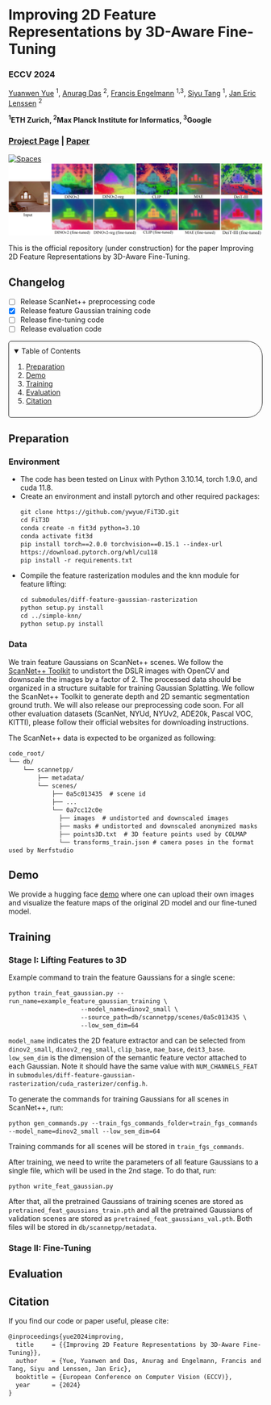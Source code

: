 # Improving 2D Feature Representations by 3D-Aware Fine-Tuning
### ECCV 2024

[Yuanwen Yue](https://n.ethz.ch/~yuayue/) <sup>1</sup>,
[Anurag Das](https://www.mpi-inf.mpg.de/departments/computer-vision-and-machine-learning/people/anurag-das/) <sup>2</sup>,
[Francis Engelmann](https://francisengelmann.github.io/) <sup>1,3</sup>,
[Siyu Tang](https://vlg.inf.ethz.ch/team/Prof-Dr-Siyu-Tang.html) <sup>1</sup>,
[Jan Eric Lenssen](https://geometric-rl.mpi-inf.mpg.de/people/lenssen.html) <sup>2</sup>
<br>

**<sup>1</sup>ETH Zurich, <sup>2</sup>Max Planck Institute for Informatics, <sup>3</sup>Google**

### [Project Page](https://ywyue.github.io/FiT3D) | [Paper](http://arxiv.org/abs/2407.20229) 

<a href="https://huggingface.co/spaces/yuanwenyue/FiT3D">
  <img alt="Spaces" src="https://img.shields.io/badge/%F0%9F%A4%97%20Hugging%20Face-Spaces-blue">
</a>

<img width="1100" src="./assets/teaser.png" />

This is the official repository (under construction) for the paper Improving 2D Feature Representations by 3D-Aware Fine-Tuning.

## Changelog
- [ ] Release ScanNet++ preprocessing code
- [x] Release feature Gaussian training code
- [ ] Release fine-tuning code
- [ ] Release evaluation code

<details open="open" style='padding: 10px; border-radius:5px 30px 30px 5px; border-style: solid; border-width: 1px;'>
  <summary>Table of Contents</summary>
  <ol>
    <li>
      <a href="#preparation">Preparation</a>
    </li>
    <li>
      <a href="#demo">Demo</a>
    </li>
    <li>
      <a href="#training">Training</a>
    </li>
    <li>
      <a href="#evaluation">Evaluation</a>
    </li>
    <li>
      <a href="#citation">Citation</a>
    </li>
  </ol>
</details>



## Preparation

### Environment
* The code has been tested on Linux with Python 3.10.14, torch 1.9.0, and cuda 11.8.
* Create an environment and install pytorch and other required packages:
  ```shell
  git clone https://github.com/ywyue/FiT3D.git
  cd FiT3D
  conda create -n fit3d python=3.10
  conda activate fit3d
  pip install torch==2.0.0 torchvision==0.15.1 --index-url https://download.pytorch.org/whl/cu118
  pip install -r requirements.txt
  ```
* Compile the feature rasterization modules and the knn module for feature lifting:
  ```shell
  cd submodules/diff-feature-gaussian-rasterization
  python setup.py install
  cd ../simple-knn/
  python setup.py install
  ```

### Data
We train feature Gaussians on ScanNet++ scenes. We follow the [ScanNet++ Toolkit](https://github.com/scannetpp/scannetpp) to undistort the DSLR images with OpenCV and downscale the images by a factor of 2. The processed data should be organized in a structure suitable for training Gaussian Splatting. We follow the ScanNet++ Toolkit to generate depth and 2D semantic segmentation ground truth. We will also release our preprocessing code soon. For all other evaluation datasets (ScanNet, NYUd, NYUv2, ADE20k, Pascal VOC, KITTI), please follow their official websites for downloading instructions.

The ScanNet++ data is expected to be organized as following:
```
code_root/
└── db/
    └── scannetpp/
        ├── metadata/
        └── scenes/
            ├── 0a5c013435  # scene id
            ├── ...
            └── 0a7cc12c0e
              ├── images  # undistorted and downscaled images
              ├── masks # undistorted and downscaled anonymized masks
              ├── points3D.txt  # 3D feature points used by COLMAP
              └── transforms_train.json # camera poses in the format used by Nerfstudio
```


## Demo
We provide a hugging face [demo](https://huggingface.co/spaces/yuanwenyue/FiT3D) where one can upload their own images and visualize the feature maps of the original 2D model and our fine-tuned model.

## Training
### Stage I: Lifting Features to 3D

Example command to train the feature Gaussians for a single scene: 
```shell
python train_feat_gaussian.py --run_name=example_feature_gaussian_training \
                    --model_name=dinov2_small \
                    --source_path=db/scannetpp/scenes/0a5c013435 \
                    --low_sem_dim=64
```
```model_name``` indicates the 2D feature extractor and can be selected from ```dinov2_small```, ```dinov2_reg_small```, ```clip_base```, ```mae_base```, ```deit3_base```. ```low_sem_dim``` is the dimension of the semantic feature vector attached to each Gaussian. Note it should have the same value with ```NUM_CHANNELS_FEAT``` in ```submodules/diff-feature-gaussian-rasterization/cuda_rasterizer/config.h```.

To generate the commands for training Gaussians for all scenes in ScanNet++, run:
```shell
python gen_commands.py --train_fgs_commands_folder=train_fgs_commands --model_name=dinov2_small --low_sem_dim=64
```
Training commands for all scenes will be stored in ```train_fgs_commands```.

After training, we need to write the parameters of all feature Gaussians to a single file, which will be used in the 2nd stage. To do that, run:
```shell
python write_feat_gaussian.py
```
After that, all the pretrained Gaussians of training scenes are stored as ```pretrained_feat_gaussians_train.pth``` and all the pretrained Gaussians of validation scenes are stored as ```pretrained_feat_gaussians_val.pth```. Both files will be stored in ```db/scannetpp/metadata```.




### Stage II: Fine-Tuning

## Evaluation

## Citation

If you find our code or paper useful, please cite:
```
@inproceedings{yue2024improving,
  title     = {{Improving 2D Feature Representations by 3D-Aware Fine-Tuning}},
  author    = {Yue, Yuanwen and Das, Anurag and Engelmann, Francis and Tang, Siyu and Lenssen, Jan Eric},
  booktitle = {European Conference on Computer Vision (ECCV)},
  year      = {2024}
}
```
